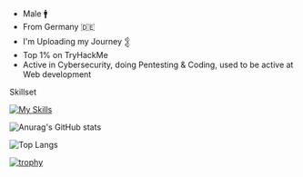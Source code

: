 - Male :mens:
- From Germany :de:
- I'm Uploading my Journey 𒉭
- Top 1% on TryHackMe
- Active in Cybersecurity, doing Pentesting & Coding, used to be active at Web development

Skillset

[![My Skills](https://skillicons.dev/icons?i=arch,windows,apple,kali,mint,ubuntu,debian,linux,bash,wordpress,vscode,pycharm,vscodium,anaconda,bots,py,java,c,ts,css&perline=8)](https://skillicons.dev)

![Anurag's GitHub stats](https://github-readme-stats.vercel.app/api?username=yqno&show_icons=true&theme=tokyonight)

![Top Langs](https://github-readme-stats.vercel.app/api/top-langs/?username=yqno&show_icons=true&theme=tokyonight)

[![trophy](https://github-profile-trophy.vercel.app/?username=Yqno&theme=tokyonight)](https://github.com/ryo-ma/github-profile-trophy)





